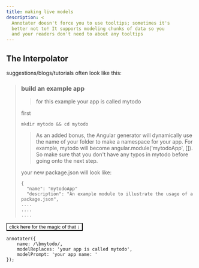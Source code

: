 ```yaml
---
title: making live models
description: <
  Annotater doesn't force you to use tooltips; sometimes it's
  better not to! It supports modeling chunks of data so you
  and your readers don't need to about any tooltips
---
```


## The Interpolator

suggestions/blogs/tutorials often look like this:

> ### build an example app
>
> > for this example your app is called mytodo
>
> first
>
>     mkdir mytodo && cd mytodo
>
> > As an added bonus, the Angular generator will dynamically use the name of
> > your folder to make a namespace for your app. For example, mytodo will become
> > angular.module('mytodoApp', []). So make sure that you don't have any typos
> > in mytodo before going onto the next step.
>
> your new package.json will look like:
>
>     {
>       "name": "mytodoApp"
>       "description": "An example module to illustrate the usage of a package.json",
>     ....
>     ....
>     ....


<button id="magic" style="background:white;" onclick="laterAnnotater()">click here for the magic of that &darr;</button>

<div><pre><code>annotater({
    name: /\bmytodo/,
    modelReplaces: 'your <!-- don't capture me -->app is called mytodo',
    modelPrompt: 'your app name: '
});</code></pre></div>

<script>
function laterAnnotater(){
  var m = document.getElementById('magic');
  annotater({
      name: /\bmytodo/,
      modelReplaces: 'your app is called mytodo',
      modelPrompt: 'your app name: '
  });
  m.blur();
  m.style.transitionDuration = '.5s';
  m.style.opacity = 0;
  m.style.pointerEvents = 'none';
  setTimeout(function(){
    m.innerHTML = 're-check the example above';
    m.style.opacity = 1;
  },1000);
}
</script>
